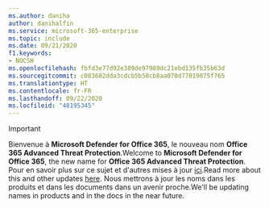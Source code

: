 ```yaml
---
ms.author: daniha
author: danihalfin
ms.service: microsoft-365-enterprise
ms.topic: include
ms.date: 09/21/2020
f1.keywords:
- NOCSH
ms.openlocfilehash: fbfd3e77d92e389de97989dc21ebd135fb35b63d
ms.sourcegitcommit: c083602dda3cdcb5b58cb8aa070d77019075f765
ms.translationtype: HT
ms.contentlocale: fr-FR
ms.lasthandoff: 09/22/2020
ms.locfileid: "48195345"
---
```

> [!IMPORTANT]
> <span data-ttu-id="e3bb8-101">Bienvenue à **Microsoft Defender for Office 365**, le nouveau nom **Office 365 Advanced Threat Protection**.</span><span class="sxs-lookup"><span data-stu-id="e3bb8-101">Welcome to **Microsoft Defender for Office 365**, the new name for **Office 365 Advanced Threat Protection**.</span></span> <span data-ttu-id="e3bb8-102">Pour en savoir plus sur ce sujet et d'autres mises à jour [ici](https://www.microsoft.com/security/blog/?p=91813).</span><span class="sxs-lookup"><span data-stu-id="e3bb8-102">Read more about this and other updates [here](https://www.microsoft.com/security/blog/?p=91813).</span></span> <span data-ttu-id="e3bb8-103">Nous mettrons à jour les noms dans les produits et dans les documents dans un avenir proche.</span><span class="sxs-lookup"><span data-stu-id="e3bb8-103">We'll be updating names in products and in the docs in the near future.</span></span>
